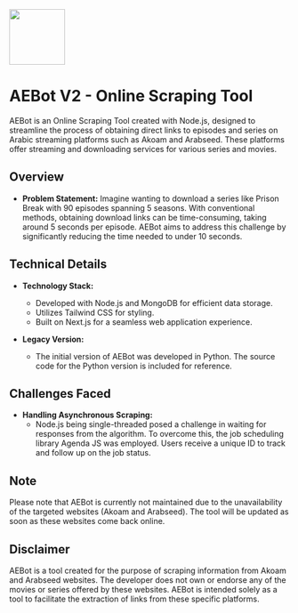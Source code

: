 <img width="100" src="https://github.com/gitnasr/aebot/assets/42423651/3fce92e9-4d3f-4c75-980c-1980f4c43cc1"/>

# AEBot V2 - Online Scraping Tool

AEBot is an Online Scraping Tool created with Node.js, designed to streamline the process of obtaining direct links to episodes and series on Arabic streaming platforms such as Akoam and Arabseed. These platforms offer streaming and downloading services for various series and movies.

## Overview

- **Problem Statement:**
  Imagine wanting to download a series like Prison Break with 90 episodes spanning 5 seasons. With conventional methods, obtaining download links can be time-consuming, taking around 5 seconds per episode. AEBot aims to address this challenge by significantly reducing the time needed to under 10 seconds.

## Technical Details

- **Technology Stack:**
  - Developed with Node.js and MongoDB for efficient data storage.
  - Utilizes Tailwind CSS for styling.
  - Built on Next.js for a seamless web application experience.

- **Legacy Version:**
  - The initial version of AEBot was developed in Python. The source code for the Python version is included for reference.

## Challenges Faced

- **Handling Asynchronous Scraping:**
  - Node.js being single-threaded posed a challenge in waiting for responses from the algorithm. To overcome this, the job scheduling library Agenda JS was employed. Users receive a unique ID to track and follow up on the job status.

## Note

Please note that AEBot is currently not maintained due to the unavailability of the targeted websites (Akoam and Arabseed). The tool will be updated as soon as these websites come back online.


## Disclaimer

AEBot is a tool created for the purpose of scraping information from Akoam and Arabseed websites. The developer does not own or endorse any of the movies or series offered by these websites. AEBot is intended solely as a tool to facilitate the extraction of links from these specific platforms.

